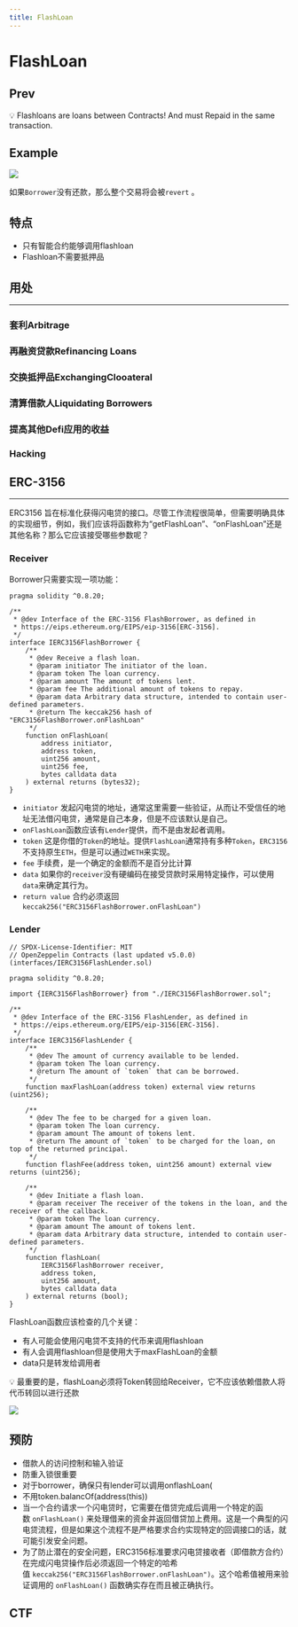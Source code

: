 ```yaml
---
title: FlashLoan
---
```


# FlashLoan

## Prev

<aside>
💡 Flashloans are loans between Contracts! And must Repaid in the same transaction.

</aside>

## Example

![](https://raw.githubusercontent.com/kkontheway/IMG/main/1.png)

如果`Borrower`没有还款，那么整个交易将会被`revert` 。

## 特点

- 只有智能合约能够调用flashloan
- Flashloan不需要抵押品

## 用处

---

### 套利Arbitrage

### 再融资贷款Refinancing Loans

### 交换抵押品ExchangingClooateral

### 清算借款人Liquidating Borrowers

### 提高其他Defi应用的收益

### Hacking

## ERC-3156

---

ERC3156 旨在标准化获得闪电贷的接口。尽管工作流程很简单，但需要明确具体的实现细节，例如，我们应该将函数称为“getFlashLoan”、“onFlashLoan”还是其他名称？那么它应该接受哪些参数呢？

### Receiver

Borrower只需要实现一项功能：

```solidity
pragma solidity ^0.8.20;

/**
 * @dev Interface of the ERC-3156 FlashBorrower, as defined in
 * https://eips.ethereum.org/EIPS/eip-3156[ERC-3156].
 */
interface IERC3156FlashBorrower {
    /**
     * @dev Receive a flash loan.
     * @param initiator The initiator of the loan.
     * @param token The loan currency.
     * @param amount The amount of tokens lent.
     * @param fee The additional amount of tokens to repay.
     * @param data Arbitrary data structure, intended to contain user-defined parameters.
     * @return The keccak256 hash of "ERC3156FlashBorrower.onFlashLoan"
     */
    function onFlashLoan(
        address initiator,
        address token,
        uint256 amount,
        uint256 fee,
        bytes calldata data
    ) external returns (bytes32);
}
```

- `initiator` 发起闪电贷的地址，通常这里需要一些验证，从而让不受信任的地址无法借闪电贷，通常是自己本身，但是不应该默认是自己。
- `onFlashLoan`函数应该有`Lender`提供，而不是由发起者调用。
- `token` 这是你借的`Token`的地址。提供`FlashLoan`通常持有多种`Token`，`ERC3156`不支持原生`ETH`，但是可以通过`WETH`来实现。
- `fee` 手续费，是一个确定的金额而不是百分比计算
- `data` 如果你的`receiver`没有硬编码在接受贷款时采用特定操作，可以使用`data`来确定其行为。
- `return value` 合约必须返回`keccak256("ERC3156FlashBorrower.onFlashLoan")`

### Lender

```solidity
// SPDX-License-Identifier: MIT
// OpenZeppelin Contracts (last updated v5.0.0) (interfaces/IERC3156FlashLender.sol)

pragma solidity ^0.8.20;

import {IERC3156FlashBorrower} from "./IERC3156FlashBorrower.sol";

/**
 * @dev Interface of the ERC-3156 FlashLender, as defined in
 * https://eips.ethereum.org/EIPS/eip-3156[ERC-3156].
 */
interface IERC3156FlashLender {
    /**
     * @dev The amount of currency available to be lended.
     * @param token The loan currency.
     * @return The amount of `token` that can be borrowed.
     */
    function maxFlashLoan(address token) external view returns (uint256);

    /**
     * @dev The fee to be charged for a given loan.
     * @param token The loan currency.
     * @param amount The amount of tokens lent.
     * @return The amount of `token` to be charged for the loan, on top of the returned principal.
     */
    function flashFee(address token, uint256 amount) external view returns (uint256);

    /**
     * @dev Initiate a flash loan.
     * @param receiver The receiver of the tokens in the loan, and the receiver of the callback.
     * @param token The loan currency.
     * @param amount The amount of tokens lent.
     * @param data Arbitrary data structure, intended to contain user-defined parameters.
     */
    function flashLoan(
        IERC3156FlashBorrower receiver,
        address token,
        uint256 amount,
        bytes calldata data
    ) external returns (bool);
}
```

FlashLoan函数应该检查的几个关键：

- 有人可能会使用闪电贷不支持的代币来调用flashloan
- 有人会调用flashloan但是使用大于maxFlashLoan的金额
- data只是转发给调用者

<aside>
💡 最重要的是，flashLoan必须将Token转回给Receiver，它不应该依赖借款人将代币转回以进行还款

</aside>

![](https://raw.githubusercontent.com/kkontheway/IMG/main/f2.png)

## 预防

- 借款人的访问控制和输入验证
- 防重入锁很重要
- 对于borrower，确保只有lender可以调用onflashLoan(
- 不用token.balancOf(address(this))
- 当一个合约请求一个闪电贷时，它需要在借贷完成后调用一个特定的函数 `onFlashLoan()` 来处理借来的资金并返回借贷加上费用。这是一个典型的闪电贷流程，但是如果这个流程不是严格要求合约实现特定的回调接口的话，就可能引发安全问题。
- 为了防止潜在的安全问题，ERC3156标准要求闪电贷接收者（即借款方合约）在完成闪电贷操作后必须返回一个特定的哈希值 `keccak256("ERC3156FlashBorrower.onFlashLoan")`。这个哈希值被用来验证调用的 `onFlashLoan()` 函数确实存在而且被正确执行。

## CTF